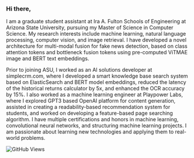 ### Hi there,

I am a graduate student assistant at Ira A. Fulton Schools of Engineering at Arizona State University, pursuing my Master of Science in Computer Science. My research interests include machine learning, natural language processing, computer vision, and image retrieval. I have developed a novel architecture for multi-modal fusion for fake news detection, based on class attention tokens and bottleneck fusion tokens using pre-computed ViTMAE image and BERT text embeddings.


Prior to joining ASU, I worked as an AI solutions developer at simplecrm.com, where I developed a smart knowledge base search system based on ElasticSearch and BERT model embeddings, reduced the latency of the historical returns calculator by 5x, and enhanced the OCR accuracy by 15%. I also worked as a machine learning engineer at Playpower Labs, where I explored GPT3 based OpenAI platform for content generation, assisted in creating a readability-based recommendation system for students, and worked on developing a feature-based page searching algorithm. I have multiple certifications and honors in machine learning, convolutional neural networks, and structuring machine learning projects. I am passionate about learning new technologies and applying them to real-world problems.

![GitHub Views](https://komarev.com/ghpvc/?username=malvishrey)

<!--
**malvishrey/malvishrey** is a ✨ _special_ ✨ repository because its `README.md` (this file) appears on your GitHub profile.

Here are some ideas to get you started:

- 🔭 I’m currently working on ...
- 🌱 I’m currently learning ...
- 👯 I’m looking to collaborate on ...
- 🤔 I’m looking for help with ...
- 💬 Ask me about ...
- 📫 How to reach me: ...
- 😄 Pronouns: ...
- ⚡ Fun fact: ...
-->
